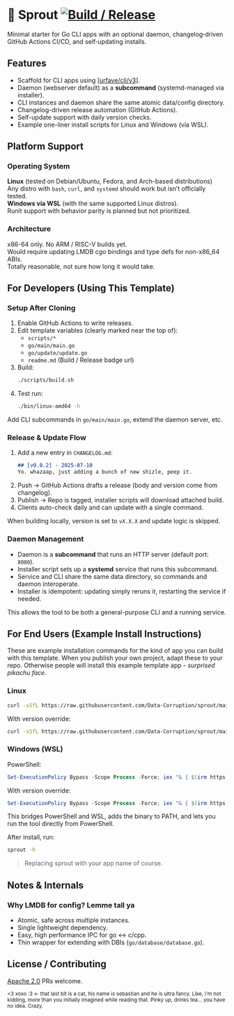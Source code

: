 # 🌱 Sprout [![Build / Release](https://github.com/Data-Corruption/sprout/actions/workflows/build.yml/badge.svg)](https://github.com/Data-Corruption/sprout/actions/workflows/build.yml)

Minimal starter for Go CLI apps with an optional daemon, changelog‑driven GitHub Actions CI/CD, and self‑updating installs.

## Features

- Scaffold for CLI apps using \[[urfave/cli/v3](https://github.com/urfave/cli)].
- Daemon (webserver default) as a **subcommand** (systemd-managed via installer).
- CLI instances and daemon share the same atomic data/config directory.
- Changelog-driven release automation (GitHub Actions).
- Self-update support with daily version checks.
- Example one-liner install scripts for Linux and Windows (via WSL).

## Platform Support

### Operating System

**Linux** (tested on Debian/Ubuntu, Fedora, and Arch-based distributions)  
Any distro with `bash`, `curl`, and `systemd` should work but isn’t officially tested.  
**Windows via WSL** (with the same supported Linux distros).  
Runit support with behavior parity is planned but not prioritized.  

### Architecture

x86-64 only. No ARM / RISC-V builds yet.  
Would require updating LMDB cgo bindings and type defs for non-x86_64 ABIs.  
Totally reasonable, not sure how long it would take.

## For Developers (Using This Template)

### Setup After Cloning

1. Enable GitHub Actions to write releases.
2. Edit template variables (clearly marked near the top of):
   * `scripts/*`
   * `go/main/main.go`
   * `go/update/update.go`
   * `readme.md` (Build / Release badge url)
3. Build:
   ```sh
   ./scripts/build.sh
   ```
4. Test run:
   ```sh
   ./bin/linux-amd64 -h
   ```

Add CLI subcommands in `go/main/main.go`, extend the daemon server, etc.

### Release & Update Flow

1. Add a new entry in `CHANGELOG.md`:
   ```markdown
   ## [v0.0.2] - 2025-07-10
   Yo. whazaap, just adding a bunch of new shizle, peep it.
   ```
2. Push → GitHub Actions drafts a release (body and version come from changelog).
3. Publish → Repo is tagged, installer scripts will download attached build.
4. Clients auto-check daily and can update with a single command.

When building locally, version is set to `vX.X.X` and update logic is skipped.

### Daemon Management

- Daemon is a **subcommand** that runs an HTTP server (default port: `8080`).
- Installer script sets up a **systemd** service that runs this subcommand.
- Service and CLI share the same data directory, so commands and daemon interoperate.
- Installer is idempotent: updating simply reruns it, restarting the service if needed.

This allows the tool to be both a general-purpose CLI and a running service.

## For End Users (Example Install Instructions)

These are example installation commands for the kind of app you can build with this template. When you publish your own project, adapt these to your repo. Otherwise people will install this example template app - *surprised pikachu face*.

### Linux

```sh
curl -sSfL https://raw.githubusercontent.com/Data-Corruption/sprout/main/scripts/install.sh | bash -s
```

With version override:
```sh
curl -sSfL https://raw.githubusercontent.com/Data-Corruption/sprout/main/scripts/install.sh | bash -s -- v1.0.0
```

### Windows (WSL)

PowerShell:

```powershell
Set-ExecutionPolicy Bypass -Scope Process -Force; iex "& { $(irm https://raw.githubusercontent.com/Data-Corruption/sprout/main/scripts/install.ps1) }"
```

With version override:
```powershell
Set-ExecutionPolicy Bypass -Scope Process -Force; iex "& { $(irm https://raw.githubusercontent.com/Data-Corruption/sprout/main/install.ps1) } -Version v1.0.0"
```

This bridges PowerShell and WSL, adds the binary to PATH, and lets you run the tool directly from PowerShell.

After install, run:

```sh
sprout -h
```

> Replacing sprout with your app name of course.

## Notes & Internals

### Why LMDB for config? Lemme tall ya

- Atomic, safe across multiple instances.
- Single lightweight dependency.
- Easy, high performance IPC for go <-> c/cpp.
- Thin wrapper for extending with DBIs (`go/database/database.go`).

## License / Contributing

[Apache 2.0](./LICENSE.md) PRs welcome.

<sub>
<3 xoxo :3 <- that last bit is a cat, his name is sebastian and he is ultra fancy. Like, i'm not kidding, more than you initially imagined while reading that. Pinky up, drinks tea... you have no idea. Crazy.
</sub>

